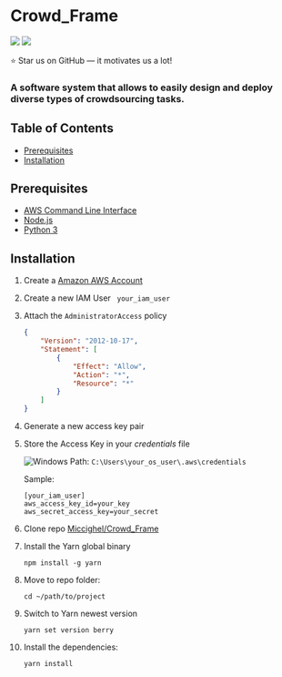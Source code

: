 # Crowd_Frame
![](https://badges.aleen42.com/src/angular.svg) ![](https://badges.aleen42.com/src/python.svg)

:star: Star us on GitHub — it motivates us a lot!

### A software system that allows to easily design and deploy diverse types of crowdsourcing tasks.

## Table of Contents

<ul>
    <li><a href="#prerequisites">Prerequisites</a></li>
    <li><a href="#installation">Installation</a></li>
  </ul>

## Prerequisites

- [AWS Command Line Interface](https://docs.aws.amazon.com/cli/latest/userguide/install-cliv2.html)
- [Node.js](https://nodejs.org/it/download/)
- [Python 3](https://www.python.org/downloads/https://nodejs.org/it/download/)

## Installation

1. Create a [Amazon AWS Account](https://aws.amazon.com/it/)

2. Create a new IAM User ` your_iam_user`

3. Attach the `AdministratorAccess` policy

   ```json
   {
       "Version": "2012-10-17",
       "Statement": [
           {
               "Effect": "Allow",
               "Action": "*",
               "Resource": "*"
           }
       ]
   }
   ```

5. Generate a new access key pair

6. Store the Access Key in your _credentials_ file 

   ![Windows](https://img.shields.io/badge/Windows-0078D6?style=for-the-badge&logo=windows&logoColor=white) Path: `C:\Users\your_os_user\.aws\credentials`

     Sample:

     ````
     [your_iam_user]
     aws_access_key_id=your_key
     aws_secret_access_key=your_secret
     ````

7. Clone repo [Miccighel/Crowd_Frame](https://github.com/Miccighel/Crowd_Frame)

8. Install the Yarn global binary

   ````
   npm install -g yarn
   ````
   
9. Move to repo folder:

   ````
   cd ~/path/to/project
   ````
   
10. Switch to Yarn newest version

    ````
    yarn set version berry
    ````

11. Install the dependencies:

    ````
    yarn install
    ````
